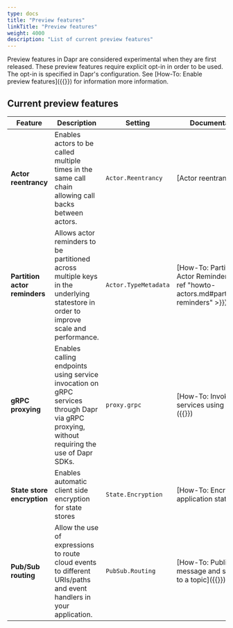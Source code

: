 ```yaml
---
type: docs
title: "Preview features"
linkTitle: "Preview features"
weight: 4000
description: "List of current preview features"
---
```

Preview features in Dapr are considered experimental when they are first released. These preview features require explicit opt-in in order to be used. The opt-in is specified in Dapr's configuration. See [How-To: Enable preview features]({{<ref preview-features>}}) for information more information.


## Current preview features
| Feature | Description | Setting | Documentation |
| ---------- |-------------|---------|---------------|
| **Actor reentrancy** | Enables actors to be called multiple times in the same call chain allowing call backs between actors. | `Actor.Reentrancy` | [Actor reentrancy]({{<ref actor-reentrancy>}}) |
| **Partition actor reminders** | Allows actor reminders to be partitioned across multiple keys in the underlying statestore in order to improve scale and performance. | `Actor.TypeMetadata` | [How-To: Partition Actor Reminders]({{< ref "howto-actors.md#partitioning-reminders" >}}) |
| **gRPC proxying** | Enables calling endpoints using service invocation on gRPC services through Dapr via gRPC proxying, without requiring the use of Dapr SDKs. | `proxy.grpc` | [How-To: Invoke services using gRPC]({{<ref howto-invoke-services-grpc>}}) |
| **State store encryption** | Enables automatic client side encryption for state stores | `State.Encryption` | [How-To: Encrypt application state]({{<ref howto-encrypt-state>}}) |
| **Pub/Sub routing** | Allow the use of expressions to route cloud events to different URIs/paths and event handlers in your application. | `PubSub.Routing` | [How-To: Publish a message and subscribe to a topic]({{<ref howto-route-messages>}}) |
